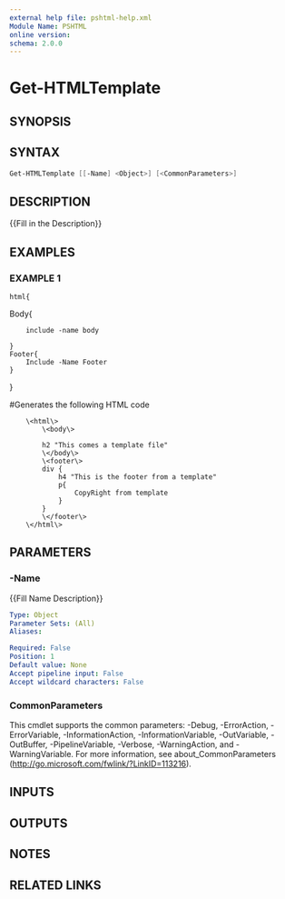```yaml
---
external help file: pshtml-help.xml
Module Name: PSHTML
online version:
schema: 2.0.0
---
```


# Get-HTMLTemplate

## SYNOPSIS

## SYNTAX

``` powershell
Get-HTMLTemplate [[-Name] <Object>] [<CommonParameters>]
```

## DESCRIPTION
{{Fill in the Description}}

## EXAMPLES

### EXAMPLE 1
```
html{
```

Body{

        include -name body

    }
    Footer{
        Include -Name Footer
    }
}

#Generates the following HTML code

        \<html\>
            \<body\>

            h2 "This comes a template file"
            \</body\>
            \<footer\>
            div {
                h4 "This is the footer from a template"
                p{
                    CopyRight from template
                }
            }
            \</footer\>
        \</html\>

## PARAMETERS

### -Name
{{Fill Name Description}}

```yaml
Type: Object
Parameter Sets: (All)
Aliases:

Required: False
Position: 1
Default value: None
Accept pipeline input: False
Accept wildcard characters: False
```

### CommonParameters
This cmdlet supports the common parameters: -Debug, -ErrorAction, -ErrorVariable, -InformationAction, -InformationVariable, -OutVariable, -OutBuffer, -PipelineVariable, -Verbose, -WarningAction, and -WarningVariable.
For more information, see about_CommonParameters (http://go.microsoft.com/fwlink/?LinkID=113216).

## INPUTS

## OUTPUTS

## NOTES

## RELATED LINKS
